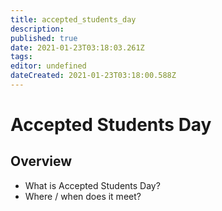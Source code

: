 ```yaml
---
title: accepted_students_day
description: 
published: true
date: 2021-01-23T03:18:03.261Z
tags: 
editor: undefined
dateCreated: 2021-01-23T03:18:00.588Z
---
```


# Accepted Students Day

## Overview
- What is Accepted Students Day?
- Where / when does it meet?
